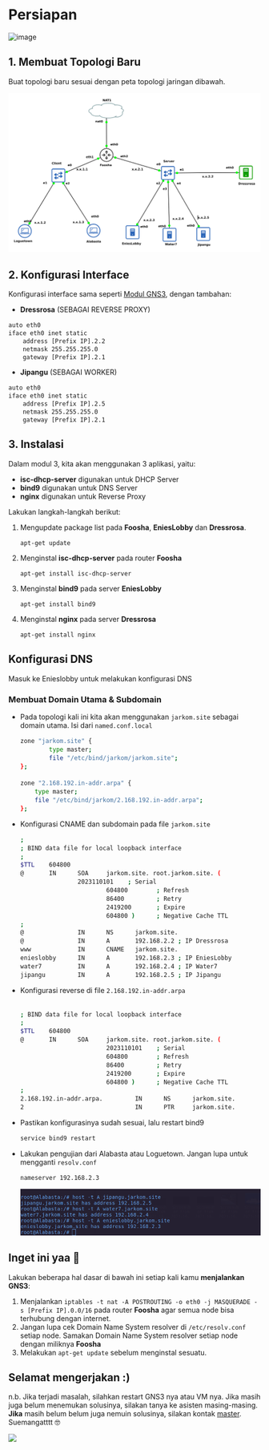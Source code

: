 # Persiapan

![image](https://c.tenor.com/A-zBK3Pr8YQAAAAM/suuuper-franky.gif)

## 1. Membuat Topologi Baru

Buat topologi baru sesuai dengan peta topologi jaringan dibawah.

![image](../Modul-3/Reverse%20Proxy/img/prequesites.png)

## 2. Konfigurasi Interface

Konfigurasi interface sama seperti [Modul GNS3](https://github.com/arsitektur-jaringan-komputer/Modul-Jarkom/tree/modul-uml), dengan tambahan:

* **Dressrosa** (SEBAGAI REVERSE PROXY)
```
auto eth0
iface eth0 inet static
	address [Prefix IP].2.2
	netmask 255.255.255.0
	gateway [Prefix IP].2.1
```
* **Jipangu** (SEBAGAI WORKER)

```
auto eth0
iface eth0 inet static
	address [Prefix IP].2.5
	netmask 255.255.255.0
	gateway [Prefix IP].2.1
```

## 3. Instalasi

Dalam modul 3, kita akan menggunakan 3 aplikasi, yaitu:

* **isc-dhcp-server** digunakan untuk DHCP Server
* **bind9** digunakan untuk DNS Server
* **nginx** digunakan untuk Reverse Proxy

Lakukan langkah-langkah berikut:

1. Mengupdate package list pada **Foosha**, **EniesLobby** dan **Dressrosa**.

    ```
    apt-get update
    ```

2. Menginstal **isc-dhcp-server** pada router **Foosha**

    ```
    apt-get install isc-dhcp-server
    ```

3. Menginstal **bind9** pada server **EniesLobby**

    ```
    apt-get install bind9
    ```

4. Menginstal **nginx** pada server **Dressrosa**

    ```
    apt-get install nginx
    ```

## Konfigurasi DNS

Masuk ke Enieslobby untuk melakukan konfigurasi DNS

### Membuat Domain Utama  & Subdomain

- Pada topologi kali ini kita akan menggunakan `jarkom.site` sebagai domain utama. Isi dari `named.conf.local`

    ```bash
    zone "jarkom.site" {
            type master;
            file "/etc/bind/jarkom/jarkom.site";
    };

    zone "2.168.192.in-addr.arpa" {
        type master;
        file "/etc/bind/jarkom/2.168.192.in-addr.arpa";
    };
    ```

- Konfigurasi CNAME dan subdomain pada file `jarkom.site`

    ```bash
    ;
    ; BIND data file for local loopback interface
    ;
    $TTL    604800
    @       IN      SOA     jarkom.site. root.jarkom.site. (
    			    2023110101    ; Serial
                            604800        ; Refresh
                            86400         ; Retry
                            2419200       ; Expire
                            604800 )      ; Negative Cache TTL
    ;
    @               IN      NS      jarkom.site.
    @               IN      A       192.168.2.2 ; IP Dressrosa
    www             IN      CNAME   jarkom.site.
    enieslobby      IN      A       192.168.2.3 ; IP EniesLobby
    water7          IN      A       192.168.2.4 ; IP Water7
    jipangu         IN      A       192.168.2.5 ; IP Jipangu

    ```

- Konfigurasi reverse di file `2.168.192.in-addr.arpa`

    ```bash

    ; BIND data file for local loopback interface
    ;
    $TTL    604800
    @       IN      SOA     jarkom.site. root.jarkom.site. (
                            2023110101    ; Serial
                            604800        ; Refresh
                            86400         ; Retry
                            2419200       ; Expire
                            604800 )      ; Negative Cache TTL
    ;
    2.168.192.in-addr.arpa.         IN      NS      jarkom.site.
    2                               IN      PTR     jarkom.site.
    ```

- Pastikan konfigurasinya sudah sesuai, lalu restart bind9

    ```bash
    service bind9 restart
    ```

- Lakukan pengujian dari Alabasta atau Loguetown. Jangan lupa untuk mengganti `resolv.conf`

    ```bash
    nameserver 192.168.2.3
    ```

    ![Testing Subdomain](./Reverse%20Proxy/img/subdomain-tes.png)

## Inget ini yaa 👋

Lakukan beberapa hal dasar di bawah ini setiap kali kamu **menjalankan GNS3**:

1. Menjalankan `iptables -t nat -A POSTROUTING -o eth0 -j MASQUERADE -s [Prefix IP].0.0/16` pada router **Foosha** agar semua node bisa terhubung dengan internet.
2. Jangan lupa cek Domain Name System resolver di `/etc/resolv.conf` setiap node. Samakan Domain Name System resolver setiap node dengan miliknya **Foosha**
3. Melakukan `apt-get update` sebelum menginstal sesuatu.

## Selamat mengerjakan :)

n.b. Jika terjadi masalah, silahkan restart GNS3 nya atau VM nya. Jika masih juga belum menemukan solusinya, silakan tanya ke asisten masing-masing. **Jika** masih belum belum juga nemuin solusinya, silakan kontak [master](https://github.com/kuuhaku86). Suemangatttt 🤓

![](https://64.media.tumblr.com/fb2eb1aa1d88b93a8fec36fd81b051cb/fbcc43fc5be59b7e-17/s500x750/b90ad78abd57064acf96ae5bde0ffed0b23ac968.gifv)
